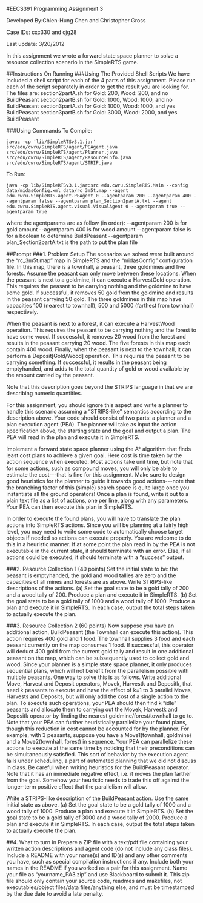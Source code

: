 #EECS391 Programming Assignment 3

Developed By:Chien-Hung Chen and Christopher Gross

Case IDs: cxc330 and cjg28

Last update: 3/20/2012

In this assignment we wrote a forward state space planner to solve a resource collection scenario in the SimpleRTS game. 

##Instructions On Running
###Using The Provided Shell Scripts
We have included a shell script for each of the 4 parts of this assignment. Please run each of the script separately in order to get the result you are looking for.
The files are:
section2partA.sh for Gold: 200, Wood: 200, and no BuildPeasant
section2partB.sh for Gold: 1000, Wood: 1000, and no BuildPeasant
section3partA.sh for Gold: 1000, Wood: 1000, and yes BuildPeasant
section3partB.sh for Gold: 3000, Wood: 2000, and yes BuildPeasant

###Using Commands
To Compile:

	javac -cp 'lib/SimpleRTSv3.1.jar' src/edu/cwru/SimpleRTS/agent/PEAgent.java src/edu/cwru/SimpleRTS/agent/Planner.java src/edu/cwru/SimpleRTS/agent/ResourceInfo.java src/edu/cwru/SimpleRTS/agent/STRIP.java

To Run:

	java -cp lib/SimpleRTSv3.1.jar:src edu.cwru.SimpleRTS.Main --config data/midasConfig.xml data/rc_3m5t.map --agent  edu.cwru.SimpleRTS.agent.PEAgent 0 --agentparam 200 --agentparam 400 --agentparam false --agentparam plan_Section2partA.txt --agent edu.cwru.SimpleRTS.agent.visual.VisualAgent 0 --agentparam true --agentparam true

where the agentparams are as follow (in order):
--agentparam 200 is for gold amount
--agentparam 400 is for wood amount
--agentparam false is for a boolean to determine BuildPeasant
--agentparam plan_Section2partA.txt is the path to put the plan file

##Prompt
###1. Problem Setup
The scenarios we solved were built around the “rc_3m5t.map” map in SimpleRTS and the “midasConfig” configuration file. In this map, there is a townhall, a peasant, three goldmines and five forests.  Assume the peasant can  only  move between these locations. When the peasant is next to a goldmine, it can execute a HarvestGold operation. This requires the peasant to be carrying nothing and the goldmine to have some gold. If successful, it removes 50 gold from the goldmine and results in the peasant carrying 50 gold. The three goldmines in this map have capacities 100 (nearest to townhall), 500 and 5000 (farthest from townhall) respectively. 

When the peasant is next to a forest, it can execute a HarvestWood operation. This requires the peasant to be carrying nothing and the forest to have some wood. If successful, it removes 20 wood from the forest and results in the peasant carrying 20 wood. The five forests in this map each contain 400 wood. Finally, when the peasant is next to the townhall, it can perform a Deposit[Gold/Wood] operation. This requires the peasant to be carrying  something. If successful, it results in the peasant being emptyhanded, and adds to the total quantity of gold or wood available by the amount carried by the peasant.

Note that this description goes beyond the STRIPS language in that we are describing numeric quantities. 

For this assignment, you should ignore this aspect and write a planner to handle this scenario assuming a “STRIPS-like” semantics according to the description above. Your code should consist of two parts: a planner and a plan execution agent (PEA). The planner will take as input the action specification above, the starting state and the goal and output a plan. The PEA will read in the plan and execute it in SimpleRTS. 

Implement a forward state space planner using the A* algorithm that finds least cost plans to achieve a given goal. Here cost is time taken by the action sequence when executed. Most actions take unit time, but note that for some actions, such as compound moves, you will only be able to estimate the cost---that is fine for this assignment. Make sure to design good heuristics for the planner to guide it towards good actions---note that the branching factor of this (simple) search space is quite large once you instantiate all the ground operators! Once a plan is found, write it out to a plain text file as a list of actions, one per line, along with any parameters. Your PEA can then execute this plan in SimpleRTS.

In order to execute the found plans, you will have to translate the plan actions into SimpleRTS actions. Since you will be planning at a fairly high level, you may need to write some code to automatically choose target objects if needed so actions can execute properly. You are welcome to do this in a heuristic 
manner. If at some point the plan read in by the PEA is not executable in the current state, it should terminate with an error. Else, if all actions could be executed, it should terminate with a “success” output.

###2. Resource Collection 1 (40 points)
Set the initial state to be: the peasant is emptyhanded, the gold and wood tallies are zero and the capacities of all mines and forests are as above. Write STRIPS-like descriptions of  the actions. 
(a) Set the goal state to be a gold tally of 200 and a wood tally of 200. Produce a plan and execute it in SimpleRTS. 
(b) Set the goal state to be a gold tally of 1000 and a wood tally of 1000. Produce a plan and execute it in SimpleRTS. In each case, output the total steps taken to actually execute the plan.

###3. Resource Collection 2 (60 points)
Now suppose you have an additional action, BuildPeasant (the Townhall can execute this action). This action requires 400 gold and 1 food. The townhall supplies 3 food and each peasant currently on the map consumes 1 food. If successful,  this operator will deduct 400 gold from the current gold tally and result in one additional peasant on the map, which can be subsequently used to collect gold and wood. Since your planner is a simple state space planner, it only produces sequential plans, which will not benefit from the parallelism possible with multiple peasants. One way to solve this is as follows. Write additional Move, Harvest and Deposit operators, Movek, Harvestk and Depositk, that need k peasants to execute and have the effect of k=1 to 3 parallel Moves, Harvests and Deposits, but will only add the cost of a single action to the plan. To execute such operations, your PEA should then find k “idle” peasants and allocate them to carrying out the Movek, Harvestk and Depositk operator by finding the nearest goldmine/forest/townhall to go to. Note that your PEA can further heuristically parallelize your found plans, though this reduction in cost cannot be accounted for by the planner. For example, with 3 peasants, 
suppose you have a Move1(townhall, goldmine) and a Move2(townhall, forest) in sequence. Your PEA can parallelize these actions to execute at the same time by noticing that their preconditions can be simultaneously satisfied. This sort of  behavior by the execution agent falls under scheduling, a part of 
automated planning that we did not discuss in class.  Be careful  when writing heuristics for the BuildPeasant operator. Note that it has an immediate negative effect, i.e. it moves the plan farther from the goal. Somehow your heuristic needs to trade this off against the longer-term positive effect that the parallelism will allow. 

Write a STRIPS-like description of the BuildPeasant action. Use the same initial state as above. 
(a) Set the goal state to be a gold tally of 1000 and a wood tally of 1000. Produce a plan and execute it in SimpleRTS. 
(b)  Set the goal state to be a gold tally of 3000 and a wood tally of 2000. Produce a plan and execute it in SimpleRTS. In each case, output the total steps taken to actually execute the plan.

##4. What to turn in
Prepare a ZIP file with a text/pdf file containing your written action descriptions and agent code (do not include any class files). Include a README with your name(s) and ID(s) and any other comments you have, such as special compilation instructions if any. Include both your names in the README if you 
worked as a pair for this assignment. Name your file as “yourname_PA3.zip” and use Blackboard to submit it.  This zip file should only contain your  source code, readmes and makefiles, not executables/object files/data files/anything else, and  must be timestamped by the due date to avoid a late penalty.